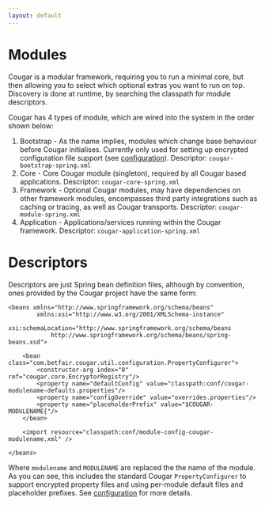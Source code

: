 ```yaml
---
layout: default
---
```

Modules
=======

Cougar is a modular framework, requiring you to run a minimal core, but then allowing you to select which optional extras
you want to run on top. Discovery is done at runtime, by searching the classpath for module descriptors.

Cougar has 4 types of module, which are wired into the system in the order shown below:
1. Bootstrap - As the name implies, modules which change base behaviour before Cougar initialises. Currently only used
   for setting up encrypted configuration file support (see [configuration](configuration.html)). Descriptor: `cougar-bootstrap-spring.xml`
2. Core - Core Cougar module (singleton), required by all Cougar based applications. Descriptor: `cougar-core-spring.xml`
3. Framework - Optional Cougar modules, may have dependencies on other framework modules, encompasses third party integrations
   such as caching or tracing, as well as Cougar transports. Descriptor: `cougar-module-spring.xml`
4. Application - Applications/services running within the Cougar framework. Descriptor: `cougar-application-spring.xml`

Descriptors
===========

Descriptors are just Spring bean definition files, although by convention, ones provided by the Cougar project have the
same form:

    <beans xmlns="http://www.springframework.org/schema/beans"
            xmlns:xsi="http://www.w3.org/2001/XMLSchema-instance"
            xsi:schemaLocation="http://www.springframework.org/schema/beans
                http://www.springframework.org/schema/beans/spring-beans.xsd">

        <bean class="com.betfair.cougar.util.configuration.PropertyConfigurer">
            <constructor-arg index="0" ref="cougar.core.EncryptorRegistry"/>
            <property name="defaultConfig" value="classpath:conf/cougar-modulename-defaults.properties"/>
            <property name="configOverride" value="overrides.properties"/>
            <property name="placeholderPrefix" value="$COUGAR-MODULENAME{"/>
        </bean>

        <import resource="classpath:conf/module-config-cougar-modulename.xml" />

    </beans>

Where `modulename` and `MODULENAME` are replaced the the name of the module. As you can see, this includes the standard
Cougar `PropertyConfigurer` to support encrypted property files and using per-module default files and placeholder prefixes.
See [configuration](configuration.html) for more details.
